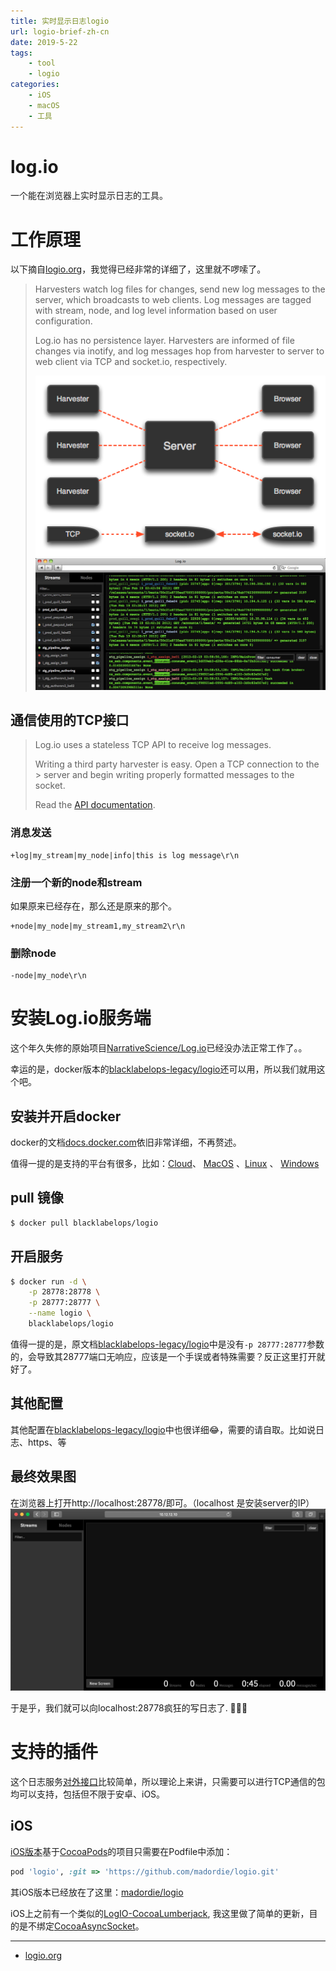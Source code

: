 ```yaml
---
title: 实时显示日志logio
url: logio-brief-zh-cn
date: 2019-5-22
tags:
    - tool
    - logio
categories:
    - iOS
    - macOS
    - 工具
---
```


# log.io

一个能在浏览器上实时显示日志的工具。

<!--more-->

# 工作原理

以下摘自[logio.org](http://logio.org/)，我觉得已经非常的详细了，这里就不啰嗦了。

> Harvesters watch log files for changes, send new log messages to the server, which broadcasts to web clients. Log messages are tagged with stream, node, and log level information based on user configuration.
>
> Log.io has no persistence layer. Harvesters are informed of file changes via inotify, and log messages hop from harvester to server to web client via TCP and socket.io, respectively.
>
> ![work io](/images/2019-05-17-10-03-13.png)
> ![Activate streams & nodes to watch log messages](/images/2019-05-17-10-12-25.png)

## <a name="Simple TCP interface">通信使用的TCP接口</a>

> Log.io uses a stateless TCP API to receive log messages.
>
> Writing a third party harvester is easy. Open a TCP connection to the > server and begin writing properly formatted messages to the socket.
>
> Read the [API documentation](https://github.com/NarrativeScience/Log.io).

### 消息发送

```
+log|my_stream|my_node|info|this is log message\r\n
```

### 注册一个新的node和stream

如果原来已经存在，那么还是原来的那个。

```
+node|my_node|my_stream1,my_stream2\r\n
```

### 删除node

```
-node|my_node\r\n
```

# 安装Log.io服务端

这个年久失修的原始项目[NarrativeScience/Log.io](https://github.com/NarrativeScience/Log.io)已经没办法正常工作了。。

幸运的是，docker版本的[blacklabelops-legacy/logio](https://github.com/blacklabelops-legacy/logio)还可以用，所以我们就用这个吧。

## 安装并开启docker

docker的文档[docs.docker.com](https://docs.docker.com/install/)依旧非常详细，不再赘述。

值得一提的是支持的平台有很多，比如：[Cloud](https://docs.docker.com/install/)、 [MacOS](https://docs.docker.com/docker-for-mac/install/) 、[Linux](https://docs.docker.com/install/) 、 [Windows](https://docs.docker.com/docker-for-windows/install/)

## pull 镜像

```sh
$ docker pull blacklabelops/logio
```

## 开启服务

```sh
$ docker run -d \
    -p 28778:28778 \
    -p 28777:28777 \
    --name logio \
    blacklabelops/logio
```

值得一提的是，原文档[blacklabelops-legacy/logio](https://github.com/blacklabelops-legacy/logio)中是没有`-p 28777:28777`参数的，会导致其28777端口无响应，应该是一个手误或者特殊需要？反正这里打开就好了。

## 其他配置

其他配置在[blacklabelops-legacy/logio](https://github.com/blacklabelops-legacy/logio)中也很详细😂，需要的请自取。比如说日志、https、等

## 最终效果图

在浏览器上打开http://localhost:28778/即可。（localhost 是安装server的IP）
![log.io server](/images/2019-05-17-10-40-18.png)

于是乎，我们就可以向localhost:28778疯狂的写日志了. 🎉🎉🎉

# 支持的插件

这个日志服务<a href="#Simple TCP interface">对外接口</a>比较简单，所以理论上来讲，只需要可以进行TCP通信的包均可以支持，包括但不限于安卓、iOS。

## iOS

[iOS版本](https://github.com/madordie/logio)基于[CocoaPods](https://cocoapods.org/)的项目只需要在Podfile中添加：

```ruby
pod 'logio', :git => 'https://github.com/madordie/logio.git'
```

其iOS版本已经放在了这里：[madordie/logio](https://github.com/madordie/logio)

iOS上之前有一个类似的[LogIO-CocoaLumberjack](https://github.com/s4nchez/LogIO-CocoaLumberjack), 我这里做了简单的更新，目的是不绑定[CocoaAsyncSocket](https://github.com/robbiehanson/CocoaAsyncSocket)。

-----

- [logio.org](http://logio.org/)